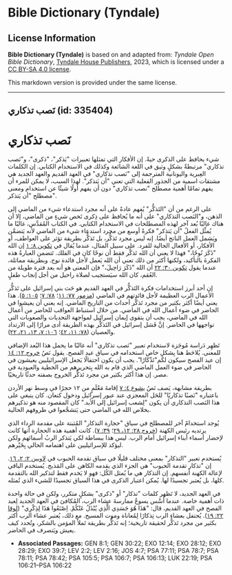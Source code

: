 # Bible Dictionary (Tyndale)

## License Information

**Bible Dictionary (Tyndale)** is based on and adapted from: _Tyndale Open Bible Dictionary_, [Tyndale House Publishers](https://tyndaleopenresources.com/), 2023, which is licensed under a [CC BY-SA 4.0 license](https://creativecommons.org/licenses/by-sa/4.0/legalcode.en).

This markdown version is provided under the same license.



--------------------------------

## نَصب تذكاري (id: 335404)

نَصب تذكاري
===========

شيء يحافظ على الذكرى حيةً. إن الأفكار التي تمثلها تعبيرات "يَذكر"، "ذكرى"، و"نَصب تذكاري" مرتبطةٌ بشكلٍ وثيق في اللغة الشائعة وكذلك في الاستخدام الكتابي. إن الكلمات العِبرية واليونانية المترجمة إلى "نَصب تذكاري" في العهد القديم والعهد الجديد هي مشتقات اسمية من الجذور الفعلية التي تعني "أن يَتذكر". لهذا السبب، لا يمكن للمرء أن يفهم تمامًا أهمية مصطلح "نصب تذكاري" دون أن يفهم أولًا شيئًا عن استخدام ومعنى مصطلح "أن يَتذكر".

على الرغم من أن "التَذكُّر" يُفهم عادةً على أنه مجرد استدعاء شيء من الماضي إلى الذهن، و"النَصب التذكاري" على أنه ما يُحافظ على ذِكرى تَخص شيءٍ من الماضي، إلا أن هناك غالبًا بُعد آخر لهذه المصطلحات في الاستخدام الكتابي. في الكتاب المُقدَّس، غالبًا ما يُمثِّل الفعلُ "أن يَتذكر" فكرةً أوسع من مجرد استدعاء شيء من الماضي لأنه يَتضمَّن ويَشمل العمل الناتج أيضًا. إنه ليس مجرد تَذكُّر، بل تَذكُّر بطريقة تؤثر على العواطف، أو الأفكار، أو الأفعال الحالية للفرد. على سبيل المثال، عندما يُقال في [تكوين ٨: ١](https://ref.ly/Gen8:1) إن الله "ذَكَرَ نُوحًا،" فهذا لا يعني أن الله تَذكَّر فقط أن نوحًا كان في الفلك. تَتضمن العبارةُ هذه الفكرةَ بالتأكيد، ولكنها أكثر من ذلك تعني أن الله يَعمل لأجل فائدة نوح. وبطريقة مماثلة، عندما يقول [تكوين ٣٠: ٢٢](https://ref.ly/Gen30:22) أن الله "ذَكَرَ رَاحِيلَ،" فإن المعنى هو أنه بعد فترة طويلة من العُقم، كان الله سيَستجيب لصلاة راحيل من أجل إنجاب طفلٍ.

إن أحد أبرز استخدامات فكرة التَذكُّر في العهد القديم هو حَث بني إسرائيل على تَذكُّر الأعمال الرب العظيمة لأجل فائدتهم في الماضي ([مزمور ٧٧: ١١](https://ref.ly/Ps77:11)؛ [٧٨: ٧](https://ref.ly/Ps78:7)؛ [١٠٥: ٥](https://ref.ly/Ps105:5)). هذا يعني أيضًا أكثر بكثير من مجرد تَذكُّر أحداث من التاريخ الماضي. إنه يعني أن يعيشوا في الحاضر في ضوء أعمال الله في الماضي. من خلال استنباط العواقب للحاضر من أعمال الله في الماضي، يجب أن يتقوى إيمان إسرائيل لمواجهة التحديات والصعوبات التي تواجهها في الحاضر. إنَّ فَشل إسرائيل في التَذكُّر بهذه الطريقة أدى مرارًا إلى الارتداد والعصيان ([٧٨: ١١، ٤٢](https://ref.ly/Ps78:11,Ps78:42)؛ [١٠٦: ٧، ١٣، ٢١، ٢٢](https://ref.ly/Ps106:7,Ps106:13,Ps106:21-Ps106:22)).

تَظهِر دَراسة مُوجَزة لاستخدام تعبير "نَصب تذكاري" أنه غالبًا ما يحمل هذا البُعد الإضافي للمعنى. يُلاحَظ هنا بِشكلٍ خاص استخدامه في سياق عيد الفصح. يقول نَصُ [خروج ١٢: ١٤](https://ref.ly/Exod12:14) إن عيد الفصح سيكون لكم"تَذْكَارًا". يجب أن يكون احتفالًا يَجعل الإسرائيليين يعيشون في الحاضر في ضوء العمل الماضي الذي قام به الله بِتحريرهم من الخطية والعبودية في مصر. إن هذا أكثر بكثير من مجرد تَذكُّر الخروج بصفته حدثًا تاريخيًا.

بطريقة مشابهة، يَصف نَصُ [يشوع ٤: ٧](https://ref.ly/Josh4:7) إقامةَ مَعْلَمٍ من ١٢ حجرًا في وسط نهر الأردن باعتباره "نَصبًا تذكاريًا" للحَل المعجزي عند عبور إسرائيل ودخول كنعان. كان ينبغي على هذا النَصب التذكاري أن يكون "لِشعب إسرائيل إلى الأبد." كان المقصود منه هو تذكيرهم بخلاص الله في الماضي حتى يَتشجَّعوا في ظروفهم الحالية.

يُوجد استخدامٌ آخر للمصطلح في سياق "حجارة التذكار" المُثبتة على مقدمة الرداء الذي يرتديه رئيس الكهنة ([خروج ٢٨: ١٢، ٢٩](https://ref.ly/Exod28:12,Exod28:29)؛ [٣٩: ٧](https://ref.ly/Exod39:7)). كانت أهمية هذه الحجارة أنها كانت لإحضار أسماء أبناء إسرائيل أمام الرب. ليس هذا ببساطة لكي يَتذكر الربُ أسمائهم ولكن ليؤكد للإسرائيليين على اهتمامه الحالي بِخَيْرهم.

يُستخدم تعبير "التذكار" بمعنى مختلف قليلًا في سياق تقدمة الحبوب في [لاويين ٢: ٢، ١٦](https://ref.ly/Lev2:2,Lev2:16). إن "تذكار تقدمة الحبوب" هي الجزء الذي يقدمه الكاهن على المَذبح. يُستخدم الباقي لإعالة الكهنة أنفسهم. إن التذكار هي ما يُمثل الكُل: فهو لا يَخدم فقط لتذكير الله بالتقدمة كلها، بل يُعتبر تجسيدًا لها. يُمكن اعتبار الذكرى في هذا السياق تجسيدًا للشيء الذي تُمثله.

في العهد الجديد، لا تَظهر كلمات "تذكار" أو "ذكرى" بشكلٍ متكرر، ولكن في حالة واحدة ذات أهمية خاصة. عندما أَسَّس يسوعُ ممارسةَ عشاء الرب، المُكافئ في العهد الجديد لِعيد الفصح في العهد القديم، قال: "هَذَا هُوَ جَسَدِي الَّذِي يُبْذَلُ عَنْكُمْ. اِصْنَعُوا هَذَا لِذِكْرِي" ([لوقا ٢٢: ١٩](https://ref.ly/Luke22:19)). يُحتفل بعشاء الرب تِذكارًا لِمُعاناة وموت المسيح. مع ذلك، يُعتبر عشاء الرب أكثر بكثير من مجرد تَذكُّر لحقيقة تاريخية؛ إنه تَذكُّر بطريقة تَملأ المؤمن بالشكر، وتُحدد كيف يعيش ويَتصرف في الحاضر.

* **Associated Passages:** GEN 8:1; GEN 30:22; EXO 12:14; EXO 28:12; EXO 28:29; EXO 39:7; LEV 2:2; LEV 2:16; JOS 4:7; PSA 77:11; PSA 78:7; PSA 78:11; PSA 78:42; PSA 105:5; PSA 106:7; PSA 106:13; LUK 22:19; PSA 106:21–PSA 106:22

